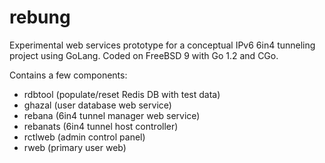 rebung
======

Experimental web services prototype for a conceptual IPv6 6in4 tunneling project using GoLang. Coded on FreeBSD 9 with Go 1.2 and CGo.

Contains a few components:
- rdbtool (populate/reset Redis DB with test data)
- ghazal (user database web service)
- rebana (6in4 tunnel manager web service)
- rebanats (6in4 tunnel host controller)
- rctlweb (admin control panel)
- rweb (primary user web)

